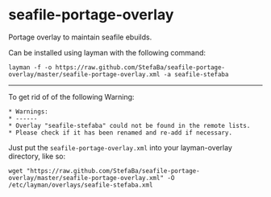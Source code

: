 seafile-portage-overlay
=======================

Portage overlay to maintain seafile ebuilds.

Can be installed using layman with the following command:

```layman -f -o https://raw.github.com/StefaBa/seafile-portage-overlay/master/seafile-portage-overlay.xml -a seafile-stefaba```

____
To get rid of of the following Warning:
```
* Warnings:
* ------
* Overlay "seafile-stefaba" could not be found in the remote lists.
* Please check if it has been renamed and re-add if necessary.
```

Just put the `seafile-portage-overlay.xml` into your layman-overlay directory, like so:

`wget "https://raw.github.com/StefaBa/seafile-portage-overlay/master/seafile-portage-overlay.xml" -O /etc/layman/overlays/seafile-stefaba.xml`
